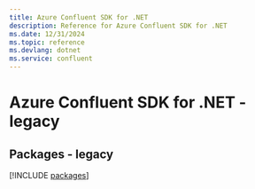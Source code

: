 ```yaml
---
title: Azure Confluent SDK for .NET
description: Reference for Azure Confluent SDK for .NET
ms.date: 12/31/2024
ms.topic: reference
ms.devlang: dotnet
ms.service: confluent
---
```

# Azure Confluent SDK for .NET - legacy
## Packages - legacy
[!INCLUDE [packages](confluent-index.md)]